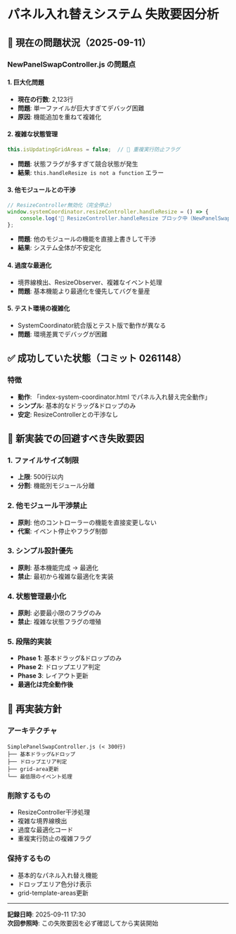 # パネル入れ替えシステム 失敗要因分析

## 🚨 現在の問題状況（2025-09-11）

### NewPanelSwapController.js の問題点

#### 1. **巨大化問題**
- **現在の行数**: 2,123行
- **問題**: 単一ファイルが巨大すぎてデバッグ困難
- **原因**: 機能追加を重ねて複雑化

#### 2. **複雑な状態管理**
```javascript
this.isUpdatingGridAreas = false;  // 🚨 重複実行防止フラグ
```
- **問題**: 状態フラグが多すぎて競合状態が発生
- **結果**: `this.handleResize is not a function` エラー

#### 3. **他モジュールとの干渉**
```javascript
// ResizeController無効化（完全停止）
window.systemCoordinator.resizeController.handleResize = () => {
    console.log('🚫 ResizeController.handleResize ブロック中（NewPanelSwap作業中）');
};
```
- **問題**: 他のモジュールの機能を直接上書きして干渉
- **結果**: システム全体が不安定化

#### 4. **過度な最適化**
- 境界線検出、ResizeObserver、複雑なイベント処理
- **問題**: 基本機能より最適化を優先してバグを量産

#### 5. **テスト環境の複雑化**
- SystemCoordinator統合版とテスト版で動作が異なる
- **問題**: 環境差異でデバッグが困難

## ✅ 成功していた状態（コミット 0261148）

### 特徴
- **動作**: 「index-system-coordinator.html でパネル入れ替え完全動作」
- **シンプル**: 基本的なドラッグ&ドロップのみ
- **安定**: ResizeControllerとの干渉なし

## 🎯 新実装での回避すべき失敗要因

### 1. **ファイルサイズ制限**
- **上限**: 500行以内
- **分割**: 機能別モジュール分離

### 2. **他モジュール干渉禁止**
- **原則**: 他のコントローラーの機能を直接変更しない
- **代案**: イベント停止やフラグ制御

### 3. **シンプル設計優先**
- **原則**: 基本機能完成 → 最適化
- **禁止**: 最初から複雑な最適化を実装

### 4. **状態管理最小化**
- **原則**: 必要最小限のフラグのみ
- **禁止**: 複雑な状態フラグの増殖

### 5. **段階的実装**
- **Phase 1**: 基本ドラッグ&ドロップのみ
- **Phase 2**: ドロップエリア判定
- **Phase 3**: レイアウト更新
- **最適化は完全動作後**

## 🔄 再実装方針

### アーキテクチャ
```
SimplePanelSwapController.js (< 300行)
├── 基本ドラッグ&ドロップ
├── ドロップエリア判定
├── grid-area更新
└── 最低限のイベント処理
```

### 削除するもの
- ResizeController干渉処理
- 複雑な境界線検出
- 過度な最適化コード
- 重複実行防止の複雑フラグ

### 保持するもの
- 基本的なパネル入れ替え機能
- ドロップエリア色分け表示
- grid-template-areas更新

---

**記録日時**: 2025-09-11 17:30  
**次回参照時**: この失敗要因を必ず確認してから実装開始